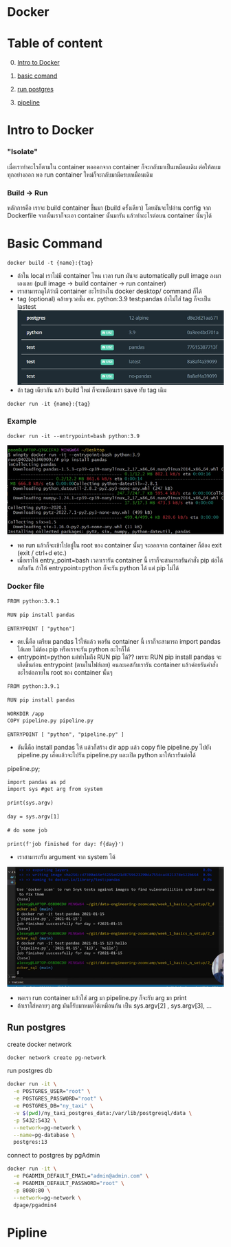 # Docker

# Table of content

0. [Intro to Docker](#intro-to-docker)

1. [basic comand](#basic-command)

2. [run postgres](#run-postgres)

3. [pipeline](#pipline)

# Intro to Docker
### "Isolate"
เมื่อเราทำอะไรก็ตามใน container พอออกจาก container ก็จะกลับมาเป็นเหมือนเดิม ต่อให้ลบมทุกอย่างออก พอ run container ใหม่ก็จะกลับมามีครบเหมือนเดิม

### Build -> Run
หลักการคือ เราจะ build container ขึ้นมา (build ครั้งเดียว) โดยมันจะไปอ่าน config จาก Dockerfile จากนั้นเราก็จะเอา container นั้นมารัน แล้วทำอะไรต่อบน container นั้นๆได้

# Basic Command
~~~ 
docker build -t {name}:{tag}
~~~ 
- ถ้าใน local เราไม่มี container ไหน เวลา run มันจะ automatically pull image ลงมาเองเลย (pull image -> build container -> run container) 
- เราสามารถดูได้ว่ามี container อะไรบ้างใน docker desktop/ command ก็ได้
- tag (optional) คล้ายๆเวอชั่น ex. python:3.9 test:pandas ถ้าไม่ใส่ tag ก็จะเป็น lastest 
![](image/tag.jpg)
- ถ้า tag เดียวกัน แล้ว build ใหม่ ก็จะเหมือนเรา save ทับ tag เดิม 

~~~ 
docker run -it {name}:{tag}
~~~

### Example
~~~
docker run -it --entrypoint=bash python:3.9
~~~
![](image/entry_point_bash.jpg)
- พอ run แล้วก็จะเข้าไปอยู่ใน root ของ container นั้นๆ จะออกจาก container ก็ต้อง exit (exit / ctrl+d etc.)
- เมื่อเราให้ entry_point=bash เวลาเรารัน container นี้ เราก็จะสามารถรันคำสั่ง pip ต่อได้ กลับกัน ถ้าให้ entrypoint=python ก็จะรัน python ได้ แต่ pip ไม่ได้

### Docker file
~~~
FROM python:3.9.1

RUN pip install pandas

ENTRYPOINT [ "python"]
~~~

- ตย.นี้คือ เตรียม pandas ไว้ให้แล้ว พอรัน container นี้ เราก็จะสามารถ import pandas ได้เลย ไม่ต้อง pip หรือเราจะรัน python อะไรก็ได้
- entrypoint=python แต่ทำไมถึง RUN pip ได้?? เพราะ RUN pip install pandas จะเกิดขึ้นก่อน entrypoint (ตามในไฟล์เลย) คนละเคสกับเรารัน container แล้วค่อยรันคำสั่งอะไรต่อภายใน root ของ container นั้นๆ


~~~
FROM python:3.9.1

RUN pip install pandas

WORKDIR /app
COPY pipeline.py pipeline.py

ENTRYPOINT [ "python", "pipeline.py" ]
~~~
- อันนี้คือ install pandas ให้ แล้วก็สร้าง dir app แล้ว copy file pipeline.py ไปยัง pipeline.py เส็ดแล้วจะไปรัน pipeline.py และเปิด python มาให้เรารันต่อได้


pipeline.py;
~~~
import pandas as pd
import sys #get arg from system

print(sys.argv)

day = sys.argv[1]

# do some job

print(f'job finished for day: f{day}')
~~~
- เราสามารถรับ argument จาก system ได้ 

![](image/sys_arg.PNG)

- พอเรา run container แล้วใส่ arg มา pipeline.py ก็จะรับ arg มา print 
- ถ้าเราใส่หลายๆ arg มันก็รับมาหมดได้เหมือนกัน เป็น sys.argv[2] , sys.argv[3], ...


## Run postgres 

create docker network

```bash
docker network create pg-network
```


run postgres db

~~~bash
docker run -it \
  -e POSTGRES_USER="root" \
  -e POSTGRES_PASSWORD="root" \
  -e POSTGRES_DB="ny_taxi" \
  -v $(pwd)/ny_taxi_postgres_data:/var/lib/postgresql/data \
  -p 5432:5432 \
  --network=pg-network \
  --name=pg-database \
  postgres:13
~~~

connect to postgres by pgAdmin
~~~bash
docker run -it \
  -e PGADMIN_DEFAULT_EMAIL="admin@admin.com" \
  -e PGADMIN_DEFAULT_PASSWORD="root" \
  -p 8080:80 \
  --network=pg-network \
  dpage/pgadmin4
~~~

# Pipline
